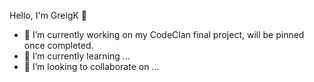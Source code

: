 Hello, I'm GreigK 👋


- 🔭 I’m currently working on my CodeClan final project, will be pinned once completed.
- 🌱 I’m currently learning ...
- 👯 I’m looking to collaborate on ...

